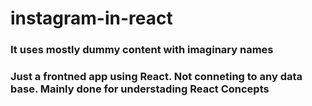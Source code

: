 # instagram-in-react
### It uses mostly dummy content with imaginary names
### Just a frontned app using React. Not conneting to any data base. Mainly done for understading React Concepts

